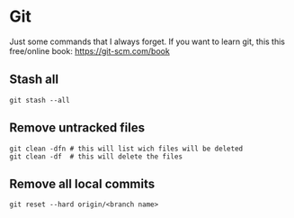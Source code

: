# Git

Just some commands that I always forget. If you want to learn git, this this free/online book: https://git-scm.com/book

## Stash all
```
git stash --all 
```

## Remove untracked files
```
git clean -dfn # this will list wich files will be deleted
git clean -df  # this will delete the files
```

## Remove all local commits
```
git reset --hard origin/<branch name>
```
